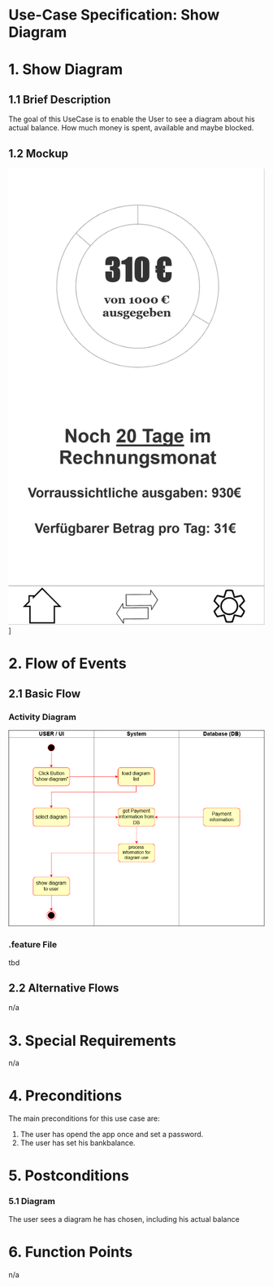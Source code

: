 # Use-Case Specification: Show Diagram

# 1. Show Diagram

## 1.1 Brief Description

The goal of this UseCase is to enable the User to see a diagram about his actual balance. How much money is spent, available and maybe blocked.

## 1.2 Mockup
![Mockup](./easyFinance-Diagram.png)]

# 2. Flow of Events

## 2.1 Basic Flow

### Activity Diagram
![Activity Diagram](./UseCaseshowdiagram.png)

### .feature File
tbd


## 2.2 Alternative Flows
n/a

# 3. Special Requirements
n/a

# 4. Preconditions
The main preconditions for this use case are:

 1. The user has opend the app once and set a password.
 2. The user has set his bankbalance.

# 5. Postconditions

### 5.1 Diagram
The user sees a diagram he has chosen, including his actual balance

# 6. Function Points
n/a
